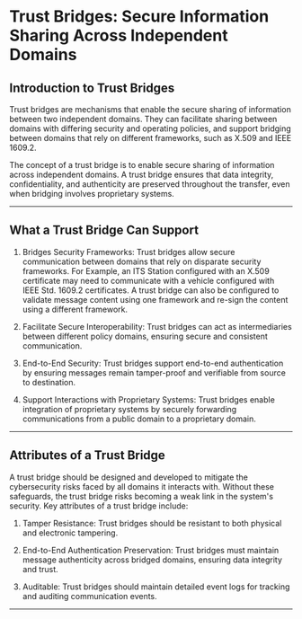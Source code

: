 # Trust Bridges: Secure Information Sharing Across Independent Domains

## Introduction to Trust Bridges  
Trust bridges are mechanisms that enable the secure sharing of information between two independent domains. They can facilitate sharing between domains with differing security and operating policies, and support bridging between domains that rely on different frameworks, such as X.509 and IEEE 1609.2.

The concept of a trust bridge is to enable secure sharing of information across independent domains. A trust bridge ensures that data integrity, confidentiality, and authenticity are preserved throughout the transfer, even when bridging involves proprietary systems.

---

## What a Trust Bridge Can Support

1. Bridges Security Frameworks: Trust bridges allow secure communication between domains that rely on disparate security frameworks. For Example, an ITS Station configured with an X.509 certificate may need to communicate with a vehicle configured with IEEE Std. 1609.2 certificates. A trust bridge can also be configured to validate message content using one framework and re-sign the content using a different framework.

2. Facilitate Secure Interoperability: Trust bridges can act as intermediaries between different policy domains, ensuring secure and consistent communication.  

3. End-to-End Security: Trust bridges support end-to-end authentication by ensuring messages remain tamper-proof and verifiable from source to destination.  

4. Support Interactions with Proprietary Systems: Trust bridges enable integration of proprietary systems by securely forwarding communications from a public domain to a proprietary domain.

---

## Attributes of a Trust Bridge

A trust bridge should be designed and developed to mitigate the cybersecurity risks faced by all domains it interacts with. Without these safeguards, the trust bridge risks becoming a weak link in the system's security. Key attributes of a trust bridge include:

1. Tamper Resistance: Trust bridges should be resistant to both physical and electronic tampering.

2. End-to-End Authentication Preservation: Trust bridges must maintain message authenticity across bridged domains, ensuring data integrity and trust.  

3. Auditable: Trust bridges should maintain detailed event logs for tracking and auditing communication events.

---
